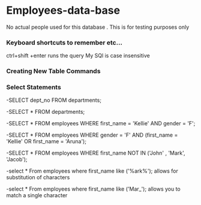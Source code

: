 # Employees-data-base
No actual people used for this database . This is for testing purposes only 
### Keyboard shortcuts to remember etc... 
  ctrl+shift +enter   runs the query 
  My SQl is case insensitive



### Creating New Table Commands 



### Select Statements 


-SELECT
    dept_no
FROM
    departments;
    
    
    
-SELECT
    *
FROM
    departments;
    
    
    
-SELECT
    *
FROM
    employees
WHERE
    first_name = 'Kellie' AND gender = 'F';
    
    
-SELECT
    *
FROM
    employees
WHERE
    gender = 'F' AND (first_name = 'Kellie' OR first_name = 'Aruna');
    
    
-SELECT
    *
FROM
    employees
WHERE
    first_name NOT IN ('John' , 'Mark', 'Jacob');
    
    
-select 
* 
From 
employees
where 
first_name like ('%ark%');  allows for substitution of characters

-select 
* 
From 
employees
where 
first_name like ('Mar_');   allows you to match a single character

   
    
 
